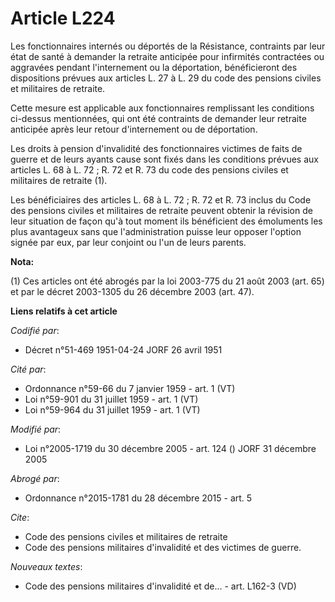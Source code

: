 # Article L224

Les fonctionnaires internés ou déportés de la Résistance, contraints par leur état de santé à demander la retraite anticipée
pour infirmités contractées ou aggravées pendant l'internement ou la déportation, bénéficieront des dispositions prévues aux
articles L. 27 à L. 29 du code des pensions civiles et militaires de retraite.

Cette mesure est applicable aux fonctionnaires remplissant les conditions ci-dessus mentionnées, qui ont été contraints de
demander leur retraite anticipée après leur retour d'internement ou de déportation.

Les droits à pension d'invalidité des fonctionnaires victimes de faits de guerre et de leurs ayants cause sont fixés dans les
conditions prévues aux articles L. 68 à L. 72 ; R. 72 et R. 73 du code des pensions civiles et militaires de retraite (1).

Les bénéficiaires des articles L. 68 à L. 72 ; R. 72 et R. 73 inclus du Code des pensions civiles et militaires de retraite
peuvent obtenir la révision de leur situation de façon qu'à tout moment ils bénéficient des émoluments les plus avantageux
sans que l'administration puisse leur opposer l'option signée par eux, par leur conjoint ou l'un de leurs parents.

**Nota:**

(1) Ces articles ont été abrogés par la loi 2003-775 du 21 août 2003 (art. 65) et par le décret 2003-1305 du 26 décembre 2003
(art. 47).

**Liens relatifs à cet article**

_Codifié par_:

  - Décret n°51-469 1951-04-24 JORF 26 avril 1951

_Cité par_:

  - Ordonnance n°59-66 du 7 janvier 1959 - art. 1 (VT)
  - Loi n°59-901 du 31 juillet 1959 - art. 1 (VT)
  - Loi n°59-964 du 31 juillet 1959 - art. 1 (VT)

_Modifié par_:

  - Loi n°2005-1719 du 30 décembre 2005 - art. 124 () JORF 31 décembre 2005

_Abrogé par_:

  - Ordonnance n°2015-1781 du 28 décembre 2015 - art. 5

_Cite_:

  - Code des pensions civiles et militaires de retraite
  - Code des pensions militaires d'invalidité et des victimes de guerre.

_Nouveaux textes_:

  - Code des pensions militaires d'invalidité et de... - art. L162-3 (VD)
